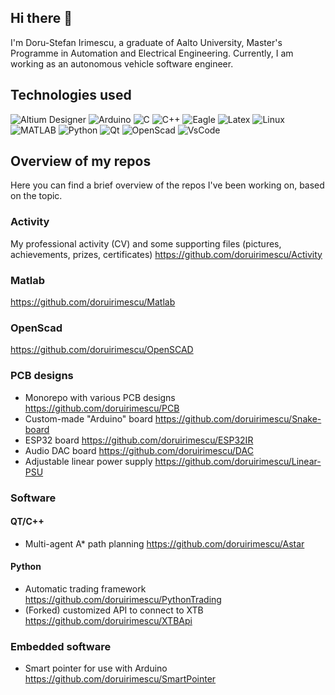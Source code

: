 ## Hi there 👋
I'm Doru-Stefan Irimescu, a graduate of Aalto University, Master's Programme in Automation and Electrical Engineering. Currently, I am working as an autonomous vehicle software engineer.

## Technologies used

![Altium Designer](https://img.shields.io/static/v1?style=flat&message=Altium+Designer&color=A5915F&logo=Altium+Designer&logoColor=FFFFFF&label=)
![Arduino](https://img.shields.io/badge/-Arduino-05122A?style=flat&logo=arduino)
![C](https://img.shields.io/badge/-C-05122A?style=flat&logo=C)
![C++](https://img.shields.io/badge/-C++-05122A?style=flat&logo=cplusplus&logoColor=00599C)
![Eagle](https://img.shields.io/badge/-Eagle-05122A?style=flat&logo=eagle)
![Latex](https://img.shields.io/badge/-Latex-05122A?style=flat&logo=Latex)
![Linux](https://img.shields.io/badge/-Linux-05122A?style=flat&logo=Linux)
![MATLAB](https://img.shields.io/badge/-MATLAB-05122A?style=flat&logo=mathworks&logoColor=F77E1C)
![Python](https://img.shields.io/badge/-Python-05122A?style=flat&logo=python)
![Qt](https://img.shields.io/badge/-Qt-05122A?style=flat&logo=qt)
![OpenScad](https://img.shields.io/badge/-OpenScad-05122A?style=flat)
![VsCode](https://img.shields.io/badge/-Visual_Studio_Code-05122A?style=flat&logo=visualstudiocode)

## Overview of my repos
Here you can find a brief overview of the repos I've been working on, based on the topic.

### Activity
My professional activity (CV) and some supporting files (pictures, achievements, prizes, certificates)
https://github.com/doruirimescu/Activity

### Matlab
https://github.com/doruirimescu/Matlab

### OpenScad
https://github.com/doruirimescu/OpenSCAD

### PCB designs
- Monorepo with various PCB designs
https://github.com/doruirimescu/PCB
- Custom-made "Arduino" board
https://github.com/doruirimescu/Snake-board
- ESP32 board
https://github.com/doruirimescu/ESP32IR
- Audio DAC board
https://github.com/doruirimescu/DAC
- Adjustable linear power supply
https://github.com/doruirimescu/Linear-PSU

### Software
#### QT/C++
- Multi-agent A* path planning https://github.com/doruirimescu/Astar
#### Python
- Automatic trading framework https://github.com/doruirimescu/PythonTrading
- (Forked) customized API to connect to XTB https://github.com/doruirimescu/XTBApi
### Embedded software
- Smart pointer for use with Arduino https://github.com/doruirimescu/SmartPointer
